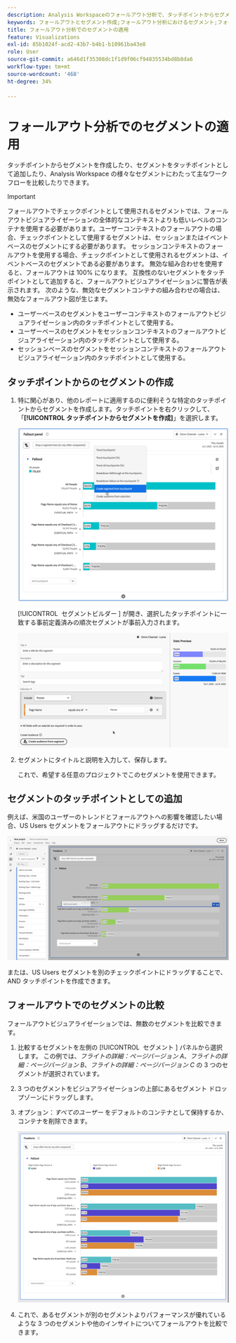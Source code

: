 ```yaml
---
description: Analysis Workspaceのフォールアウト分析で、タッチポイントからセグメントを作成する方法、タッチポイントとしてセグメントを追加する方法、様々なセグメントをまたいで主要ワークフローを比較する方法を説明します。
keywords: フォールアウトとセグメント作成;フォールアウト分析におけるセグメント;フォールアウトでのセグメント比較
title: フォールアウト分析でのセグメントの適用
feature: Visualizations
exl-id: 85b1024f-acd2-43b7-b4b1-b10961ba43e8
role: User
source-git-commit: a646d1f35308dc1f1d9f06cf94835534bd8b8da6
workflow-type: tm+mt
source-wordcount: '468'
ht-degree: 34%

---
```


# フォールアウト分析でのセグメントの適用

タッチポイントからセグメントを作成したり、セグメントをタッチポイントとして追加したり、Analysis Workspace の様々なセグメントにわたって主なワークフローを比較したりできます。

>[!IMPORTANT]
>
>フォールアウトでチェックポイントとして使用されるセグメントでは、フォールアウトビジュアライゼーションの全体的なコンテキストよりも低いレベルのコンテナを使用する必要があります。ユーザーコンテキストのフォールアウトの場合、チェックポイントとして使用するセグメントは、セッションまたはイベントベースのセグメントにする必要があります。 セッションコンテキストのフォールアウトを使用する場合、チェックポイントとして使用されるセグメントは、イベントベースのセグメントである必要があります。 無効な組み合わせを使用すると、フォールアウトは 100% になります。 互換性のないセグメントをタッチポイントとして追加すると、フォールアウトビジュアライゼーションに警告が表示されます。 次のような、無効なセグメントコンテナの組み合わせの場合は、無効なフォールアウト図が生じます。
>
>* ユーザーベースのセグメントをユーザーコンテキストのフォールアウトビジュアライゼーション内のタッチポイントとして使用する。
>* ユーザーベースのセグメントをセッションコンテキストのフォールアウトビジュアライゼーション内のタッチポイントとして使用する。
>* セッションベースのセグメントをセッションコンテキストのフォールアウトビジュアライゼーション内のタッチポイントとして使用する。

<!-- Should we add B2B context here?
* [!BADGE B2B Edition]{type=Informative url="https://experienceleague.adobe.com/en/docs/analytics-platform/using/cja-overview/cja-b2b/cja-b2b-edition" newtab=true tooltip="Customer Journey Analytics B2B Edition"} Usimg a B2B container based segment as a touchpoint inside a non-container based context Fallout visualization.
* -->

## タッチポイントからのセグメントの作成

1. 特に関心があり、他のレポートに適用するのに便利そうな特定のタッチポイントからセグメントを作成します。タッチポイントを右クリックして、「**[!UICONTROL タッチポイントからセグメントを作成]**」を選択します。

   ![&#x200B; タッチポイントからセグメントを作成がハイライト表示されたタッチポイントドロップダウンメニュー。](assets/fallout-createsegment.png)

   [!UICONTROL &#x200B; セグメントビルダー &#x200B;] が開き、選択したタッチポイントに一致する事前定義済みの順次セグメントが事前入力されます。

   ![&#x200B; セグメントビルダーには、事前入力済みおよび事前定義済みの順次セグメントが表示されます。](assets/fallout-definesegment.png)

1. セグメントにタイトルと説明を入力して、保存します。

   これで、希望する任意のプロジェクトでこのセグメントを使用できます。

## セグメントのタッチポイントとしての追加

例えば、米国のユーザーのトレンドとフォールアウトへの影響を確認したい場合、US Users セグメントをフォールアウトにドラッグするだけです。

![&#x200B; フォールアウトにドラッグするために選択されハイライト表示された US ユーザーセグメント。](assets/fallout-addfilter.png)

または、US Users セグメントを別のチェックポイントにドラッグすることで、AND タッチポイントを作成できます。

## フォールアウトでのセグメントの比較

フォールアウトビジュアライゼーションでは、無数のセグメントを比較できます。

1. 比較するセグメントを左側の [!UICONTROL &#x200B; セグメント &#x200B;] パネルから選択します。 この例では、*フライトの詳細：ページバージョン A*、*フライトの詳細：ページバージョン B*、*フライトの詳細：ページバージョン C* の 3 つのセグメントが選択されています。
1. 3 つのセグメントをビジュアライゼーションの上部にあるセグメント ドロップゾーンにドラッグします。


1. オプション：*すべてのユーザー* をデフォルトのコンテナとして保持するか、コンテナを削除できます。

   ![&#x200B; すべての訪問と、前の手順でドラッグした 2 つのセグメントを表示するフォールアウト。](assets/fallout-multiplefilters.png)

1. これで、あるセグメントが別のセグメントよりパフォーマンスが優れているような 3 つのセグメントや他のインサイトについてフォールアウトを比較できます。
